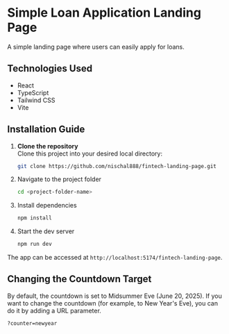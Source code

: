 # Simple Loan Application Landing Page

A simple landing page where users can easily apply for loans.

## Technologies Used

- React
- TypeScript
- Tailwind CSS
- Vite

## Installation Guide

1. **Clone the repository**  
   Clone this project into your desired local directory:
   ```bash
   git clone https://github.com/nischal888/fintech-landing-page.git
   ```
2. Navigate to the project folder
   ```bash
   cd <project-folder-name>
   ```
3. Install dependencies
   ```bash
   npm install
   ```
4. Start the dev server
   ```bash
   npm run dev
   ```

The app can be accessed at `http://localhost:5174/fintech-landing-page`.

## Changing the Countdown Target

By default, the countdown is set to Midsummer Eve (June 20, 2025).
If you want to change the countdown (for example, to New Year's Eve), you can do it by adding a URL parameter.

```
?counter=newyear
```
